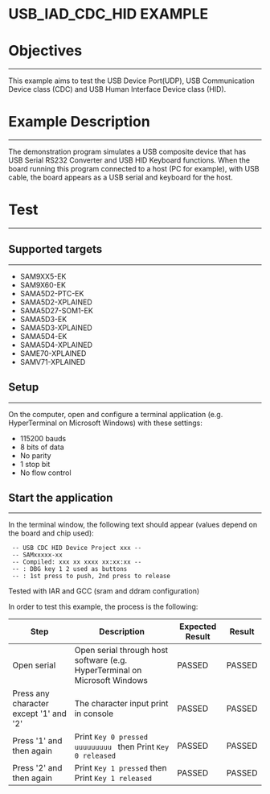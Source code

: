USB_IAD_CDC_HID EXAMPLE
=======================

# Objectives
------------
This example aims to test the USB Device Port(UDP), USB Communication Device
class (CDC) and USB Human Interface Device class (HID).

# Example Description
---------------------
The demonstration program simulates a USB composite device that has USB Serial
RS232 Converter and USB HID Keyboard functions. When the board running this
program connected to a host (PC for example), with USB cable, the board appears
as a USB serial and keyboard for the host.

# Test
------
## Supported targets
--------------------
* SAM9XX5-EK
* SAM9X60-EK
* SAMA5D2-PTC-EK
* SAMA5D2-XPLAINED
* SAMA5D27-SOM1-EK
* SAMA5D3-EK
* SAMA5D3-XPLAINED
* SAMA5D4-EK
* SAMA5D4-XPLAINED
* SAME70-XPLAINED
* SAMV71-XPLAINED

## Setup
--------
On the computer, open and configure a terminal application
(e.g. HyperTerminal on Microsoft Windows) with these settings:
 - 115200 bauds
 - 8 bits of data
 - No parity
 - 1 stop bit
 - No flow control

## Start the application
------------------------

In the terminal window, the following text should appear (values depend on the board and chip used):
```
 -- USB CDC HID Device Project xxx --
 -- SAMxxxxx-xx
 -- Compiled: xxx xx xxxx xx:xx:xx --
 -- : DBG key 1 2 used as buttons
 -- : 1st press to push, 2nd press to release
```

Tested with IAR and GCC (sram and ddram configuration)

In order to test this example, the process is the following:

Step | Description | Expected Result | Result
-----|-------------|-----------------|-------
Open serial | Open serial through host software (e.g. HyperTerminal on Microsoft Windows | PASSED | PASSED
Press any character except '1' and '2' | The character input print in console | PASSED | PASSED
Press '1' and then again | Print `Key 0 pressed uuuuuuuuu ` then Print `Key 0 released` | PASSED | PASSED
Press '2' and then again | Print `Key 1 pressed` then Print `Key 1 released` | PASSED | PASSED

